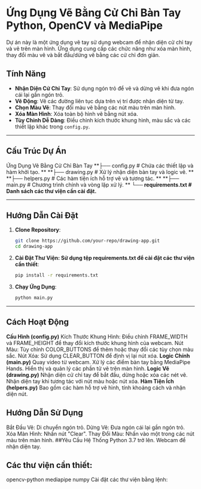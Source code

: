 # Ứng Dụng Vẽ Bằng Cử Chỉ Bàn Tay Python, OpenCV và MediaPipe

Dự án này là một ứng dụng vẽ tay sử dụng webcam để nhận diện cử chỉ tay và vẽ trên màn hình. Ứng dụng cung cấp các chức năng như xóa màn hình, thay đổi màu vẽ và bắt đầu/dừng vẽ bằng các cử chỉ đơn giản.

## Tính Năng

- **Nhận Diện Cử Chỉ Tay**: Sử dụng ngón trỏ để vẽ và dừng vẽ khi đưa ngón cái lại gần ngón trỏ.
- **Vẽ Động**: Vẽ các đường liên tục dựa trên vị trí được nhận diện từ tay.
- **Chọn Màu Vẽ**: Thay đổi màu vẽ bằng các nút màu trên màn hình.
- **Xóa Màn Hình**: Xóa toàn bộ hình vẽ bằng nút xóa.
- **Tùy Chỉnh Dễ Dàng**: Điều chỉnh kích thước khung hình, màu sắc và các thiết lập khác trong `config.py`.

---

## Cấu Trúc Dự Án
Ứng Dụng Vẽ Bằng Cử Chỉ Bàn Tay
**├── config.py # Chứa các thiết lập và hàm khởi tạo. **
**├── drawing.py # Xử lý nhận diện bàn tay và logic vẽ. **
**├── helpers.py # Các hàm tiện ích hỗ trợ vẽ và tương tác. **
**├── main.py # Chương trình chính và vòng lặp xử lý. **
**└── requirements.txt # Danh sách các thư viện cần cài đặt.**


---

## Hướng Dẫn Cài Đặt

1. **Clone Repository**:
   ```bash
   git clone https://github.com/your-repo/drawing-app.git
   cd drawing-app
2. **Cài Đặt Thư Viện: Sử dụng tệp requirements.txt để cài đặt các thư viện cần thiết**:
   ```bash
   pip install -r requirements.txt
3. **Chạy Ứng Dụng**:
    ```bash
   python main.py

---

## Cách Hoạt Động
**Cấu Hình (config.py)**
Kích Thước Khung Hình: Điều chỉnh FRAME_WIDTH và FRAME_HEIGHT để thay đổi kích thước khung hình của webcam.
Nút Màu: Tùy chỉnh COLOR_BUTTONS để thêm hoặc thay đổi các tùy chọn màu sắc.
Nút Xóa: Sử dụng CLEAR_BUTTON để định vị lại nút xóa.
**Logic Chính (main.py)**
Quay video từ webcam.
Xử lý các điểm bàn tay bằng MediaPipe Hands.
Hiển thị và quản lý các phần tử vẽ trên màn hình.
**Logic Vẽ (drawing.py)**
Nhận diện cử chỉ tay để bắt đầu, dừng hoặc xóa các nét vẽ.
Nhận diện tay khi tương tác với nút màu hoặc nút xóa.
**Hàm Tiện Ích (helpers.py)**
Bao gồm các hàm hỗ trợ vẽ hình, tính khoảng cách và nhận diện nút.
## Hướng Dẫn Sử Dụng
Bắt Đầu Vẽ: Di chuyển ngón trỏ.
Dừng Vẽ: Đưa ngón cái lại gần ngón trỏ.
Xóa Màn Hình: Nhấn nút "Clear".
Thay Đổi Màu: Nhấn vào một trong các nút màu trên màn hình.
##Yêu Cầu Hệ Thống
Python 3.7 trở lên.
Webcam để nhận diện tay.
## Các thư viện cần thiết:
opencv-python
mediapipe
numpy
Cài đặt các thư viện bằng lệnh:

